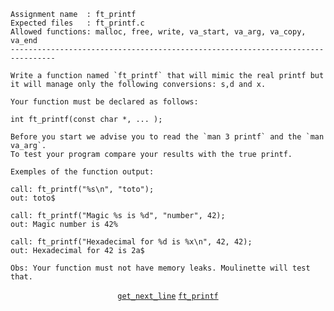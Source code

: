 ```
Assignment name  : ft_printf
Expected files   : ft_printf.c
Allowed functions: malloc, free, write, va_start, va_arg, va_copy, va_end
--------------------------------------------------------------------------------

Write a function named `ft_printf` that will mimic the real printf but
it will manage only the following conversions: s,d and x.

Your function must be declared as follows:

int ft_printf(const char *, ... );

Before you start we advise you to read the `man 3 printf` and the `man va_arg`.
To test your program compare your results with the true printf.

Exemples of the function output:

call: ft_printf("%s\n", "toto");
out: toto$

call: ft_printf("Magic %s is %d", "number", 42);
out: Magic number is 42%

call: ft_printf("Hexadecimal for %d is %x\n", 42, 42);
out: Hexadecimal for 42 is 2a$

Obs: Your function must not have memory leaks. Moulinette will test that.
```


<div align="center">
  
  [`get_next_line`](https://github.com/LLuisPP/42-Exams-rank03/tree/main/get_next_line) [`ft_printf`](https://github.com/LLuisPP/42-Exams-rank03/tree/main/ft_printf)
</div>
